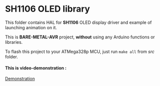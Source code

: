 # SH1106 OLED library
This folder contains HAL for **SH1106** OLED display driver and example of launching animation on it.

This is **BARE-METAL-AVR** project, **without** using any Arduino functions or libraries.


To flash this project to your ATMega328p MCU, just run `make all` from _src_ folder.

#### This is video-demonstration :
[Demonstration](https://youtu.be/XnPH9nYJp98)
